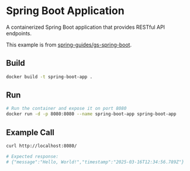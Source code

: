 # Spring Boot Application

A containerized Spring Boot application that provides RESTful API endpoints.

This example is from [spring-guides/gs-spring-boot](https://github.com/spring-guides/gs-spring-boot).

## Build

```bash
docker build -t spring-boot-app .
```

## Run

```bash
# Run the container and expose it on port 8080
docker run -d -p 8080:8080 --name spring-boot-app spring-boot-app
```

## Example Call

```bash
curl http://localhost:8080/

# Expected response:
# {"message":"Hello, World!","timestamp":"2025-03-16T12:34:56.789Z"}
```
